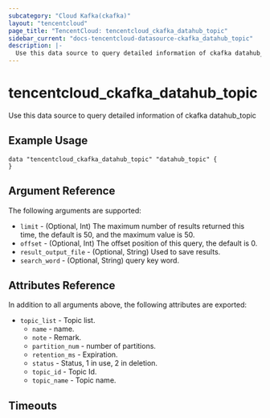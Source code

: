 ```yaml
---
subcategory: "Cloud Kafka(ckafka)"
layout: "tencentcloud"
page_title: "TencentCloud: tencentcloud_ckafka_datahub_topic"
sidebar_current: "docs-tencentcloud-datasource-ckafka_datahub_topic"
description: |-
  Use this data source to query detailed information of ckafka datahub_topic
---
```


# tencentcloud_ckafka_datahub_topic

Use this data source to query detailed information of ckafka datahub_topic

## Example Usage

```hcl
data "tencentcloud_ckafka_datahub_topic" "datahub_topic" {
}
```

## Argument Reference

The following arguments are supported:

* `limit` - (Optional, Int) The maximum number of results returned this time, the default is 50, and the maximum value is 50.
* `offset` - (Optional, Int) The offset position of this query, the default is 0.
* `result_output_file` - (Optional, String) Used to save results.
* `search_word` - (Optional, String) query key word.

## Attributes Reference

In addition to all arguments above, the following attributes are exported:

* `topic_list` - Topic list.
  * `name` - name.
  * `note` - Remark.
  * `partition_num` - number of partitions.
  * `retention_ms` - Expiration.
  * `status` - Status, 1 in use, 2 in deletion.
  * `topic_id` - Topic Id.
  * `topic_name` - Topic name.


## Timeouts

<no value>


